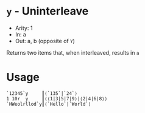 # `y` - Uninterleave

- Arity: 1
- In: a
- Out: a, b (opposite of `Y`)

Returns two items that, when interleaved, results in `a`

# Usage
```
`12345`y     ║⟨`135`|`24`⟩
1 10r  y     ║⟨⟨1|3|5|7|9⟩|⟨2|4|6|8⟩⟩
`HWeolrllod`y║⟨`Hello`|`World`⟩
```
